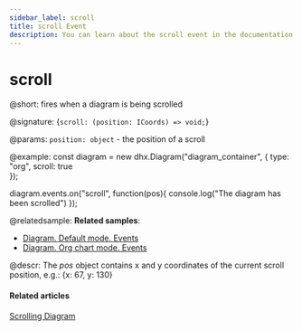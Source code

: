 ```yaml
---
sidebar_label: scroll
title: scroll Event
description: You can learn about the scroll event in the documentation of the DHTMLX JavaScript Diagram library. Browse developer guides and API reference, try out code examples and live demos, and download a free 30-day evaluation version of DHTMLX Diagram.
---
```


# scroll

@short: fires when a diagram is being scrolled

@signature: {`scroll: (position: ICoords) => void;`}

@params:
`position: object` - the position of a scroll

@example:
const diagram = new dhx.Diagram("diagram_container", { 
	type: "org", 
    scroll: true 		
});

diagram.events.on("scroll", function(pos){
	console.log("The diagram has been scrolled")
});

@relatedsample:
**Related samples**:
- [Diagram. Default mode. Events](https://snippet.dhtmlx.com/7h2hgb3g)
- [Diagram. Org chart mode. Events](https://snippet.dhtmlx.com/l38pct7c)

@descr:
The *pos* object contains x and y coordinates of the current scroll position, e.g.: {x: 67, y: 130}

#### Related articles

[Scrolling Diagram](../../../guides/diagram/scrolling_diagram/)
